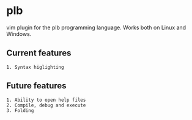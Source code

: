 # plb
vim plugin for the plb programming language. Works both on Linux and Windows.

## Current features
	1. Syntax higlighting

## Future features
	1. Ability to open help files
	2. Compile, debug and execute
	3. Folding
